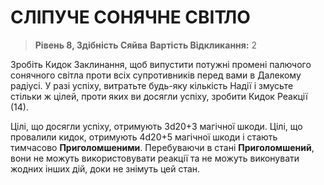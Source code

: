 ﻿# СЛІПУЧЕ СОНЯЧНЕ СВІТЛО

> **Рівень 8, Здібність Сяйва**
> **Вартість Відкликання:** 2

Зробіть Кидок Заклинання, щоб випустити потужні промені палючого сонячного світла проти всіх супротивників перед вами в Далекому радіусі. У разі успіху, витратьте будь-яку кількість Надії і змусьте стільки ж цілей, проти яких ви досягли успіху, зробити Кидок Реакції (14).

Цілі, що досягли успіху, отримують 3d20+3 магічної шкоди. Цілі, що провалили кидок, отримують 4d20+5 магічної шкоди і стають тимчасово **Приголомшеними**. Перебуваючи в стані **Приголомшений**, вони не можуть використовувати реакції та не можуть виконувати жодних інших дій, доки не знімуть цей стан.
